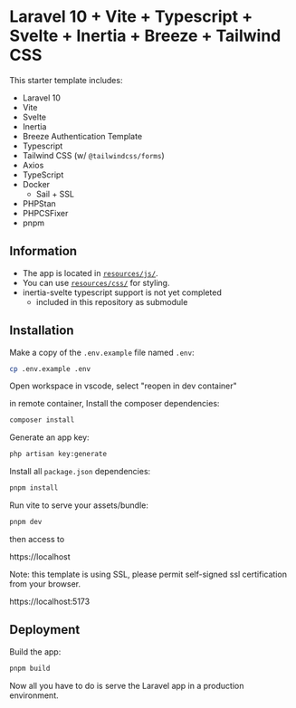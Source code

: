 # Laravel 10 + Vite + Typescript + Svelte + Inertia + Breeze + Tailwind CSS

This starter template includes:

-   Laravel 10
-   Vite
-   Svelte
-   Inertia
-   Breeze Authentication Template
-   Typescript
-   Tailwind CSS (w/ `@tailwindcss/forms`)
-   Axios
-   TypeScript
-   Docker
    -   Sail + SSL
-   PHPStan
-   PHPCSFixer
-   pnpm

## Information

-   The app is located in [`resources/js/`](/resources/js/).
-   You can use [`resources/css/`](/resources/css/) for styling.
-   inertia-svelte typescript support is not yet completed
    -   included in this repository as submodule 

## Installation

Make a copy of the `.env.example` file named `.env`:

```bash
cp .env.example .env
```

Open workspace in vscode, select "reopen in dev container"

in remote container, 
Install the composer dependencies:

```bash
composer install
```

Generate an app key:

```bash
php artisan key:generate
```

Install all `package.json` dependencies:

```bash
pnpm install
```

Run vite to serve your assets/bundle:

```bash
pnpm dev
```

then access to

https://localhost

Note: this template is using SSL, please permit self-signed ssl certification from your browser.

https://localhost:5173

## Deployment

Build the app:

```bash
pnpm build
```

Now all you have to do is serve the Laravel app in a production environment.
